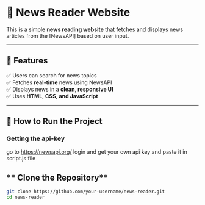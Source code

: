 # 📰 News Reader Website

This is a simple **news reading website** that fetches and displays news articles from the [NewsAPI] based on user input.

---

## 📌 Features
✅ Users can search for news topics  
✅ Fetches **real-time** news using NewsAPI  
✅ Displays news in a **clean, responsive UI**  
✅ Uses **HTML, CSS, and JavaScript**  

---

## 🚀 How to Run the Project
### Getting the api-key 
go to https://newsapi.org/ login and get your own api key and paste it in script.js file
## ** Clone the Repository**
```bash
git clone https://github.com/your-username/news-reader.git
cd news-reader

